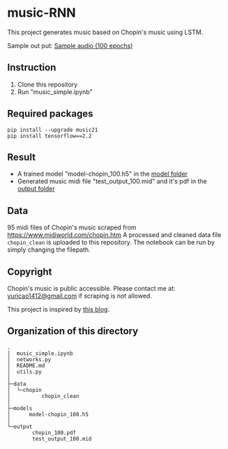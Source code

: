 # music-RNN
This project generates music based on Chopin's music using LSTM. 

Sample out put:
[Sample audio (100 epochs)](https://user-images.githubusercontent.com/54824364/139856754-2de56a95-f7ef-483c-9665-9b0cc7e02beb.mp4)

## Instruction
1. Clone this repository 
2. Run "music_simple.ipynb"

## Required packages
```
pip install --upgrade music21
pip install tensorflow==2.2
```

## Result
- A trained model "model-chopin_100.h5" in the [model folder](https://github.com/YC-1412/music_RNN/tree/main/models)
- Generated music midi file "test_output_100.mid" and it's pdf in the [output folder](https://github.com/YC-1412/music_RNN/tree/main/output)

## Data
95 midi files of Chopin's music scraped from https://www.midiworld.com/chopin.htm
A processed and cleaned data file `chopin_clean` is uploaded to this repository. The notebook can be run by simply changing the filepath.

## Copyright
Chopin's music is public accessible. Please contact me at: yuricao1412@gmail.com if scraping is not allowed.

This project is inspired by [this blog](https://towardsdatascience.com/how-to-generate-music-using-a-lstm-neural-network-in-keras-68786834d4c5).

## Organization of this directory
```
.
│  music_simple.ipynb
│  networks.py
│  README.md
│  utils.py
│      
├─data
│  └─chopin
│          chopin_clean
│          
├─models
│      model-chopin_100.h5
│      
└─output
        chopin_100.pdf
        test_output_100.mid
```
